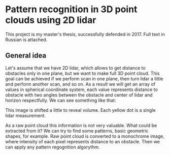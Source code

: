 # Pattern recognition in 3D point clouds using 2D lidar

This project is my master's thesis, successfully defended in 2017. Full text in Russian is attached.

## General idea
Let's assume that we have 2D lidar, which allows to get distance to obstacles only in one plane, but we want to make full 3D point cloud. This goal can be achieved if we perform scan in one plane, then turn lidar a little and perform another scan, and so on. As a result we will get an array of values in spherical coordinate system, each value represents distance to obstacle with two angles between the obstacle and center of lidar and horizon respectfully. We can see something like that:

This image is shifted a little to reveal volume. Each yellow dot is a single lidar measurement.

As a raw point cloud this information is not very valuable. What could be extracted from it? We can try to find some patterns, basic geometric shapes, for example. Raw point cloud is converted to a monochrome image, where intensity of each pixel represents distance to an obstacle. Then we can apply any pattern regognition algorythm.
